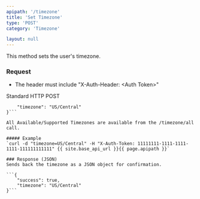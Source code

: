 ```yaml
---
apipath: '/timezone'
title: 'Set Timezone'
type: 'POST'
category: 'Timezone'

layout: null
---
```


This method sets the user's timezone.

### Request
* The header must include "X-Auth-Header: \<Auth Token>"

Standard HTTP POST

```{
	"timezone": "US/Central"
}```

All Available/Supported Timezones are available from the /timezone/all call.

##### Example
`curl -d "timezone=US/Central" -H "X-Auth-Token: 11111111-1111-1111-1111-111111111111" {{ site.base_api_url }}{{ page.apipath }}`

### Response (JSON)
Sends back the timezone as a JSON object for confirmation.

```{
	"success": true,
	"timezone": "US/Central"
}```
